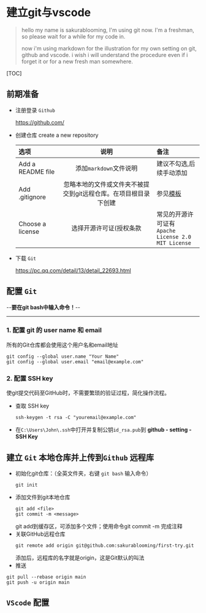 # 建立git与vscode

> hello my name is sakurablooming, I'm using git now. I'm a freshman, so please wait for a while for my code in.
> 
> now i'm using markdown for the illustration for my own setting on git, github and vscode. i wish i will understand the procedure even if i forget it or for a new fresh man somewhere.

[TOC]

## 前期准备
- 注册登录 `Github`
 
    https://github.com/

- 创建仓库 create a new repository
  
    |选项|说明|备注|
    |:---|:---:|:---|
    |Add a README file|添加`markdown`文件说明|建议不勾选,后续手动添加|
    |Add .gitignore| 忽略本地的文件或文件夹不被提交到git远程仓库。在项目根目录下创建|参见[模板](https://github.com/github/gitignore)
    |Choose a license|选择开源许可证(授权条款| 常见的开源许可证有 <br>`Apache License 2.0`<br>`MIT License`

- 下载 `Git`
  
  https://pc.qq.com/detail/13/detail_22693.html

## 配置 `Git`

--**要在git bash中输入命令！**--

---

### 1. 配置 git 的 user name 和 email
所有的Git仓库都会使用这个用户名和email地址
```
git config --global user.name "Your Name"
git config --global user.email "email@example.com"
```

  
### 2. 配置 SSH key
使git提交代码至GitHub时，不需要繁琐的验证过程，简化操作流程。
- 查取 SSH key
    ```
    ssh-keygen -t rsa -C "youremail@example.com"
    ```
- 在`C:\Users\John\.ssh`中打开并复制公钥`id_rsa.pub`到 **github - setting - SSH Key**

## 建立 `Git` 本地仓库并上传到`Github` 远程库
- 初始化git仓库：（全英文件夹，右键 `git bash` 输入命令）
    ```
    git init
    ```
- 添加文件到git本地仓库
    ```
    git add <file>
    git commit -m <message>
    ```
    git add到缓存区，可添加多个文件；使用命令git commit -m 完成注释
- 关联GitHub远程仓库
    ```
    git remote add origin git@github.com:sakurablooming/first-try.git
    ```
    添加后，远程库的名字就是origin，这是Git默认的叫法
- 推送
```
git pull --rebase origin main
git push -u origin main
```


## `VScode` 配置
